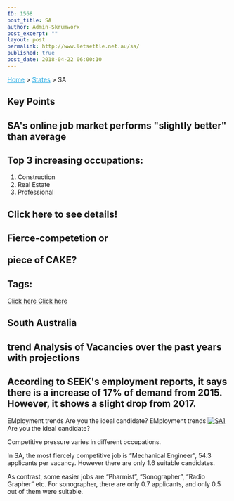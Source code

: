 ```yaml
---
ID: 1568
post_title: SA
author: Admin-Skrumworx
post_excerpt: ""
layout: post
permalink: http://www.letsettle.net.au/sa/
published: true
post_date: 2018-04-22 06:00:10
---
```

<p><a style="color: #1da7e2;" href="http://letsettle.net.au/">Home</a> &gt; <a style="color: #1da7e2;" href="http://letsettle.net.au/states/">States</a> &gt; SA</p>		
			<h2>Key Points</h2>		
			<h2>SA's online job market performs "slightly better" than average</h2>		
			<h2>Top 3 increasing occupations:</h2>		
		<ol><li>Construction</li><li style="text-align: left;">Real Estate</li><li style="text-align: left;">Professional</li></ol>		
			<h2>Click here to see details!</h2>		
			<h2>Fierce-competetion or<br><br>piece of CAKE?</h2>		
			<h2>Tags:</h2>		
			<a href="#" role="button">
						Click here
					</a>
			<a href="#" role="button">
						Click here
					</a>
			<h2>South Australia</h2>		
			<h2>trend Analysis of Vacancies over the past years with projections</h2>		
			<h2>According to SEEK's employment reports, it says there is a increase of 17% of demand from 2015. However, it shows a slight drop from 2017. </h2>		
									EMployment trends
									Are you the ideal candidate?
									EMployment trends
					<noscript><a href='#'><img alt='SA1 ' src='https:&#47;&#47;public.tableau.com&#47;static&#47;images&#47;it&#47;it3_SA1&#47;SA1&#47;1_rss.png' style='border: none' /></a></noscript><object class='tableauViz'  style='display:none;'><param name='host_url' value='https%3A%2F%2Fpublic.tableau.com%2F' /> <param name='embed_code_version' value='3' /> <param name='site_root' value='' /><param name='name' value='it3_SA1&#47;SA1' /><param name='tabs' value='no' /><param name='toolbar' value='yes' /><param name='static_image' value='https:&#47;&#47;public.tableau.com&#47;static&#47;images&#47;it&#47;it3_SA1&#47;SA1&#47;1.png' /> <param name='animate_transition' value='yes' /><param name='display_static_image' value='yes' /><param name='display_spinner' value='yes' /><param name='display_overlay' value='yes' /><param name='display_count' value='yes' /><param name='filter' value='publish=yes' /></object>                
									Are you the ideal candidate?
					<p>Competitive pressure varies in different occupations.</p><p>In SA, the most fiercely competitive job is &#8220;Mechanical Engineer&#8221;, 54.3 applicants per vacancy. However there are only 1.6 suitable candidates.</p><p>As contrast, some easier jobs are &#8220;Pharmist&#8221;, &#8220;Sonographer&#8221;, &#8220;Radio Grapher&#8221; etc. For sonographer, there are only 0.7 applicants, and only 0.5 out of them were suitable.</p>